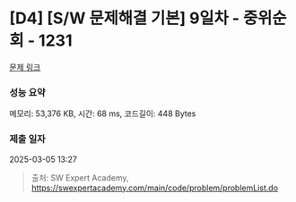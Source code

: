 # [D4] [S/W 문제해결 기본] 9일차 - 중위순회 - 1231 

[문제 링크](https://swexpertacademy.com/main/code/problem/problemDetail.do?contestProbId=AV140YnqAIECFAYD) 

### 성능 요약

메모리: 53,376 KB, 시간: 68 ms, 코드길이: 448 Bytes

### 제출 일자

2025-03-05 13:27



> 출처: SW Expert Academy, https://swexpertacademy.com/main/code/problem/problemList.do